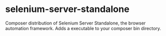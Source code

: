 selenium-server-standalone
==========================

Composer distribution of Selenium Server Standalone, the browser automation framework. Adds a executable to your composer bin directory.
